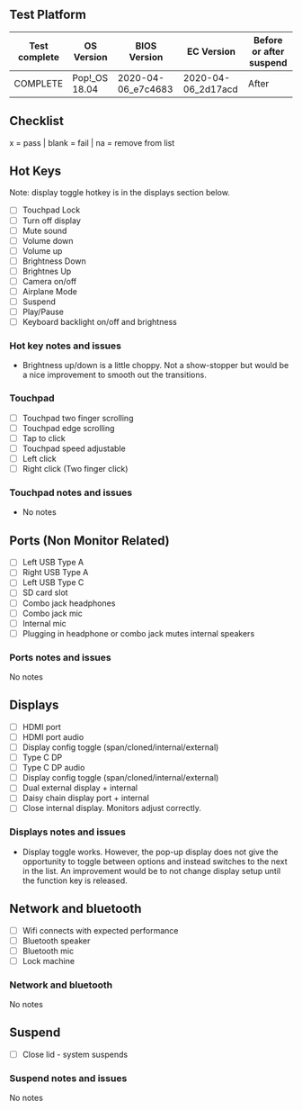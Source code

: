 ## Test Platform

| Test complete | OS Version    | BIOS Version       | EC Version         | Before or after suspend |
| --------------| ------------- | ------------------ | ------------------ | ----------------------- |
| COMPLETE      | Pop!_OS 18.04 | 2020-04-06_e7c4683 | 2020-04-06_2d17acd | After                   |

## Checklist
x = pass | blank = fail | na = remove from list

## Hot Keys

Note: display toggle hotkey is in the displays section below.

- [ ] Touchpad Lock
- [ ] Turn off display
- [ ] Mute sound
- [ ] Volume down
- [ ] Volume up
- [ ] Brightness Down
- [ ] Brightnes Up
- [ ] Camera on/off
- [ ] Airplane Mode
- [ ] Suspend
- [ ] Play/Pause
- [ ] Keyboard backlight on/off and brightness

### Hot key notes and issues

- Brightness up/down is a little choppy. Not a show-stopper but would be a nice improvement to smooth out the transitions.

### Touchpad

- [ ] Touchpad two finger scrolling 
- [ ] Touchpad edge scrolling
- [ ] Tap to click
- [ ] Touchpad speed adjustable
- [ ] Left click
- [ ] Right click (Two finger click)

### Touchpad notes and issues

- No notes

## Ports (Non Monitor Related)

- [ ] Left USB Type A
- [ ] Right USB Type A
- [ ] Left USB Type C
- [ ] SD card slot
- [ ] Combo jack headphones
- [ ] Combo jack mic
- [ ] Internal mic
- [ ] Plugging in headphone or combo jack mutes internal speakers

### Ports notes and issues

No notes

## Displays

- [ ] HDMI port
- [ ] HDMI port audio
- [ ] Display config toggle (span/cloned/internal/external)
- [ ] Type C DP
- [ ] Type C DP audio
- [ ] Display config toggle (span/cloned/internal/external)
- [ ] Dual external display + internal
- [ ] Daisy chain display port + internal
- [ ] Close internal display. Monitors adjust correctly.

### Displays notes and issues

- Display toggle works. However, the pop-up display does not give the opportunity to toggle between options and instead switches to the next in the list. An improvement would be to not change display setup until the function key is released.

## Network and bluetooth

- [ ] Wifi connects with expected performance
- [ ] Bluetooth speaker
- [ ] Bluetooth mic
- [ ] Lock machine

### Network and bluetooth

No notes

## Suspend

- [ ] Close lid - system suspends

### Suspend notes and issues

No notes
